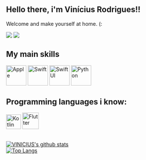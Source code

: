 

## Hello there, i'm Vinícius Rodrigues!!

Welcome and make yourself at home.  (:

<a href="https://www.instagram.com/viniciuusr/" target="_blank"><img src="https://img.shields.io/badge/-Instagram-%23E4405F?style=for-the-badge&logo=instagram&logoColor=white"></a>
<a href="https://www.linkedin.com/in/vin%C3%ADcius-rodrigues-b2a321157/" target="_blank"><img src="https://img.shields.io/badge/-LinkedIn-%230077B5?style=for-the-badge&logo=linkedin&logoColor=white"></a> 

## My main skills
<div style="display: inline_block">
<img title="Apple" alt="Apple" src="https://img.icons8.com/external-tal-revivo-bold-tal-revivo/24/undefined/external-apple-inc-logotype-of-an-american-multinational-technology-company-logo-bold-tal-revivo.png" width="55" height="55" />
<img title="Swift" alt="Swift" src="https://img.icons8.com/color/48/undefined/swift.png" width="55" height="55" />
<img title="SwiftUI" alt="SwiftUI" src="https://img.icons8.com/color/48/undefined/swiftui.png" width="55" height="55" />
<img title="Python" alt="Python" src="https://img.icons8.com/color/48/undefined/python--v1.png" width="55" height="55" />
</div>

## Programming languages i know:
<div style="display: inline_block">
<img title="Kotlin" alt="Kotlin" src="https://img.icons8.com/color/48/undefined/kotlin.png" width="40" height="40" />
<img title="Flutter" alt="Flutter" src="https://img.icons8.com/color/48/undefined/flutter.png" width="45" height="45" />
</div>

##
 
 [![VINICIUS's github stats](https://github-readme-stats.vercel.app/api?username=viniciusyr&show_icons=true&theme=github_dark)](https://github.com/viniciusyr)
 <br />
 [![Top Langs](https://github-readme-stats.vercel.app/api/top-langs/?username=viniciusyr&layout=compact&theme=github_dark)](https://github.com/viniciusyr/github-readme-stats)
